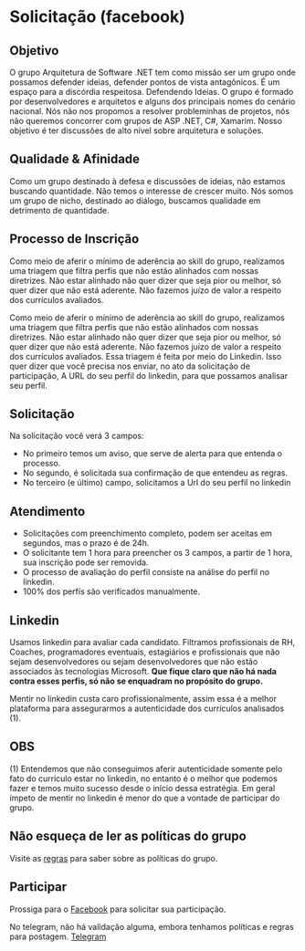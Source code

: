 # Solicitação (facebook)

## Objetivo

O grupo Arquitetura de Software .NET tem como missão ser um grupo onde possamos defender ideias, defender pontos de vista antagônicos. É um espaço para a discórdia respeitosa. Defendendo Ideias. O grupo é formado por desenvolvedores e arquitetos e alguns dos principais nomes do cenário nacional. 
Nós não nos propomos a resolver probleminhas de projetos, nós não queremos concorrer com grupos de ASP .NET, C#, Xamarim. Nosso objetivo é ter discussões de alto nível sobre arquitetura e soluções.

## Qualidade & Afinidade

Como um grupo destinado à defesa e discussões de ideias, não estamos buscando quantidade. Não temos o interesse de crescer muito. Nós somos um grupo de nicho, destinado ao diálogo, buscamos qualidade em detrimento de quantidade.

## Processo de Inscrição

Como meio de aferir o mínimo de aderência ao skill do grupo, realizamos uma triagem que filtra perfis que não estão alinhados com nossas diretrizes. 
Não estar alinhado não quer dizer que seja pior ou melhor, só quer dizer que não está aderente. Não fazemos juízo de valor a respeito dos currículos avaliados.

Como meio de aferir o mínimo de aderência ao skill do grupo, realizamos uma triagem que filtra perfis que não estão alinhados com nossas diretrizes. 
Não estar alinhado não quer dizer que seja pior ou melhor, só quer dizer que não está aderente. Não fazemos juízo de valor a respeito dos currículos avaliados.
Essa triagem é feita por meio do Linkedin. 
Isso quer dizer que você precisa nos enviar, no ato da solicitação de participação, A URL do seu perfil do linkedin, para que possamos analisar seu perfil.


## Solicitação

Na solicitação você verá 3 campos: 
- No primeiro temos um aviso, que serve de alerta para que entenda o processo.
- No segundo, é solicitada sua confirmação de que entendeu as regras.
- No terceiro (e último) campo, solicitamos a Url do seu perfil no linkedin

## Atendimento

- Solicitações com preenchimento completo, podem ser aceitas em segundos, mas o prazo é de 24h.
- O solicitante tem 1 hora para preencher os 3 campos, a partir de 1 hora, sua inscrição pode ser removida.
- O processo de avaliação do perfil consiste na análise do perfil no linkedin. 
- 100% dos perfís são verificados manualmente.

## Linkedin

Usamos linkedin para avaliar cada candidato. Filtramos profissionais de RH, Coaches, programadores eventuais, estagiários e profissionais que não sejam desenvolvedores ou sejam desenvolvedores que não estão associados às tecnologias Microsoft. **Que fique claro que não há nada contra esses perfis, só não se enquadram no propósito do grupo.**

Mentir no linkedin custa caro profissionalmente, assim essa é a melhor plataforma para assegurarmos a autenticidade dos currículos analisados (1).

## OBS
(1) Entendemos que não conseguimos aferir autenticidade somente pelo fato do currículo estar no linkedin, no entanto é o melhor que podemos fazer e temos muito sucesso desde o início dessa estratégia. Em geral ímpeto de mentir no linkedin é menor do que a vontade de participar do grupo.


## Não esqueça de ler as políticas do grupo
Visite as [regras](https://github.com/arquiteturadotnet/about/blob/master/README.md) para saber sobre as políticas do grupo.

## Participar

Prossiga para o [Facebook](https://www.facebook.com/groups/arquiteturadotnet/) para solicitar sua participação.

No telegram, não há validação alguma, embora tenhamos políticas e regras para postagem. [Telegram](https://t.me/arquiteturadotnet)
